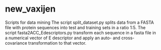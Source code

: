 # new_vaxijen
Scripts for data mining
The script split_dataset.py splits data from a FASTA file with protein sequences into test and training sets in a ratio 1:5.
The script fasta2ACC_Edescriptors.py transform each sequence in a fasta file in a numerical vector of E descriptor and apply an auto- and cross- covariance transformation to that vector.
